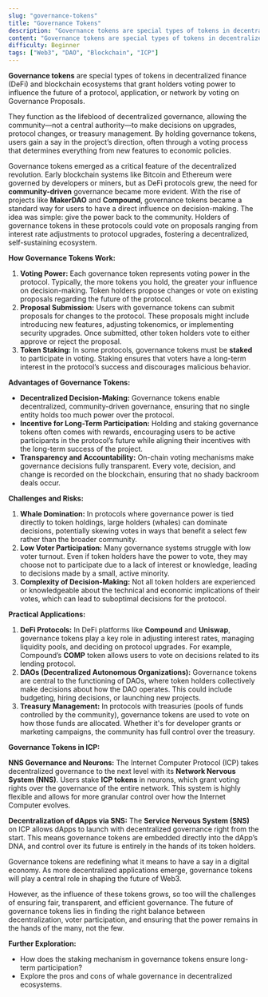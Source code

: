 ```yaml
---
slug: "governance-tokens"
title: "Governance Tokens"
description: "Governance tokens are special types of tokens in decentralized finance (DeFi) and blockchain ecosystems that grant holders voting power to influence the future of a protocol, application, or network by voting on Governance Proposals."
content: "Governance tokens are special types of tokens in decentralized finance (DeFi) and blockchain ecosystems that grant holders voting power to influence the future of a protocol, application, or network by voting on Governance Proposals."
difficulty: Beginner
tags: ["Web3", "DAO", "Blockchain", "ICP"]
---
```




**Governance tokens** are special types of tokens in decentralized finance (DeFi) and blockchain ecosystems that grant holders voting power to influence the future of a protocol, application, or network by voting on Governance Proposals.

They function as the lifeblood of decentralized governance, allowing the community—not a central authority—to make decisions on upgrades, protocol changes, or treasury management. By holding governance tokens, users gain a say in the project’s direction, often through a voting process that determines everything from new features to economic policies.

Governance tokens emerged as a critical feature of the decentralized revolution. Early blockchain systems like Bitcoin and Ethereum were governed by developers or miners, but as DeFi protocols grew, the need for **community-driven** governance became more evident. With the rise of projects like **MakerDAO** and **Compound**, governance tokens became a standard way for users to have a direct influence on decision-making. The idea was simple: give the power back to the community. Holders of governance tokens in these protocols could vote on proposals ranging from interest rate adjustments to protocol upgrades, fostering a decentralized, self-sustaining ecosystem.

**How Governance Tokens Work:**

1. **Voting Power:** Each governance token represents voting power in the protocol. Typically, the more tokens you hold, the greater your influence on decision-making. Token holders propose changes or vote on existing proposals regarding the future of the protocol.
2. **Proposal Submission:** Users with governance tokens can submit proposals for changes to the protocol. These proposals might include introducing new features, adjusting tokenomics, or implementing security upgrades. Once submitted, other token holders vote to either approve or reject the proposal.
3. **Token Staking:** In some protocols, governance tokens must be **staked** to participate in voting. Staking ensures that voters have a long-term interest in the protocol’s success and discourages malicious behavior.

**Advantages of Governance Tokens:**

- **Decentralized Decision-Making:** Governance tokens enable decentralized, community-driven governance, ensuring that no single entity holds too much power over the protocol.
- **Incentive for Long-Term Participation:** Holding and staking governance tokens often comes with rewards, encouraging users to be active participants in the protocol’s future while aligning their incentives with the long-term success of the project.
- **Transparency and Accountability:** On-chain voting mechanisms make governance decisions fully transparent. Every vote, decision, and change is recorded on the blockchain, ensuring that no shady backroom deals occur.

**Challenges and Risks:**

1. **Whale Domination:** In protocols where governance power is tied directly to token holdings, large holders (whales) can dominate decisions, potentially skewing votes in ways that benefit a select few rather than the broader community.
2. **Low Voter Participation:** Many governance systems struggle with low voter turnout. Even if token holders have the power to vote, they may choose not to participate due to a lack of interest or knowledge, leading to decisions made by a small, active minority.
3. **Complexity of Decision-Making:** Not all token holders are experienced or knowledgeable about the technical and economic implications of their votes, which can lead to suboptimal decisions for the protocol.

**Practical Applications:**

1. **DeFi Protocols:** In DeFi platforms like **Compound** and **Uniswap**, governance tokens play a key role in adjusting interest rates, managing liquidity pools, and deciding on protocol upgrades. For example, Compound’s **COMP** token allows users to vote on decisions related to its lending protocol.
2. **DAOs (Decentralized Autonomous Organizations):** Governance tokens are central to the functioning of DAOs, where token holders collectively make decisions about how the DAO operates. This could include budgeting, hiring decisions, or launching new projects.
3. **Treasury Management:** In protocols with treasuries (pools of funds controlled by the community), governance tokens are used to vote on how those funds are allocated. Whether it's for developer grants or marketing campaigns, the community has full control over the treasury.

**Governance Tokens in ICP:**

**NNS Governance and Neurons:** The Internet Computer Protocol (ICP) takes decentralized governance to the next level with its **Network Nervous System (NNS)**. Users stake **ICP tokens** in neurons, which grant voting rights over the governance of the entire network. This system is highly flexible and allows for more granular control over how the Internet Computer evolves.

**Decentralization of dApps via SNS:** The **Service Nervous System (SNS)** on ICP allows dApps to launch with decentralized governance right from the start. This means governance tokens are embedded directly into the dApp’s DNA, and control over its future is entirely in the hands of its token holders.

Governance tokens are redefining what it means to have a say in a digital economy. As more decentralized applications emerge, governance tokens will play a central role in shaping the future of Web3.

However, as the influence of these tokens grows, so too will the challenges of ensuring fair, transparent, and efficient governance. The future of governance tokens lies in finding the right balance between decentralization, voter participation, and ensuring that the power remains in the hands of the many, not the few.

**Further Exploration:**

- How does the staking mechanism in governance tokens ensure long-term participation?
- Explore the pros and cons of whale governance in decentralized ecosystems.
